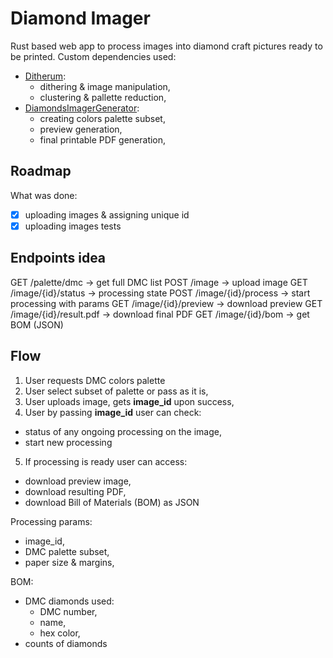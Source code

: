 # Diamond Imager
Rust based web app to process images into diamond craft pictures ready to be printed.
Custom dependencies used:
- [Ditherum](https://github.com/Gieneq/Ditherum):
  - dithering & image manipulation,
  - clustering & pallette reduction,
- [DiamondsImagerGenerator](https://github.com/Gieneq/DiamondsImagerGenerator):
  - creating colors palette subset,
  - preview generation,
  - final printable PDF generation,

## Roadmap

What was done:
- [x] uploading images & assigning unique id
- [x] uploading images tests

## Endpoints idea

GET    /palette/dmc                  -> get full DMC list
POST   /image                        -> upload image
GET    /image/{id}/status            -> processing state
POST   /image/{id}/process           -> start processing with params
GET    /image/{id}/preview           -> download preview
GET    /image/{id}/result.pdf        -> download final PDF
GET    /image/{id}/bom               -> get BOM (JSON)

## Flow
1. User requests DMC colors palette
2. User select subset of palette or pass as it is,
3. User uploads image, gets **image_id** upon success,
4. User by passing **image_id** user can check:
  - status of any ongoing processing on the image,
  - start new processing
5. If processing is ready user can access:
  - download preview image,
  - download resulting PDF,
  - download Bill of Materials (BOM) as JSON

Processing params:
- image_id,
- DMC palette subset,
- paper size & margins,

BOM:
- DMC diamonds used:
  - DMC number,
  - name,
  - hex color,
- counts of diamonds